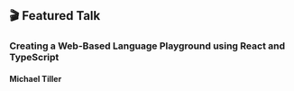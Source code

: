 ## 🎬 Featured Talk

### Creating a Web-Based Language Playground using React and TypeScript

#### Michael Tiller
